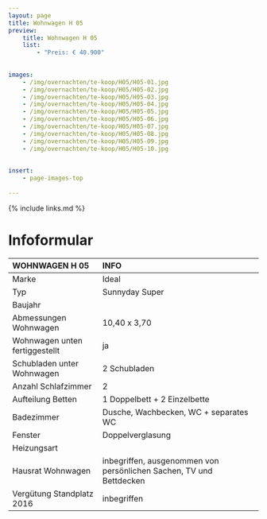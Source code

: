```yaml
---
layout: page
title: Wohnwagen H 05
preview: 
    title: Wohnwagen H 05
    list:
        - "Preis: € 40.900"
        
        
images:
    - /img/overnachten/te-koop/H05/H05-01.jpg
    - /img/overnachten/te-koop/H05/H05-02.jpg
    - /img/overnachten/te-koop/H05/H05-03.jpg
    - /img/overnachten/te-koop/H05/H05-04.jpg
    - /img/overnachten/te-koop/H05/H05-05.jpg
    - /img/overnachten/te-koop/H05/H05-06.jpg
    - /img/overnachten/te-koop/H05/H05-07.jpg
    - /img/overnachten/te-koop/H05/H05-08.jpg
    - /img/overnachten/te-koop/H05/H05-09.jpg
    - /img/overnachten/te-koop/H05/H05-10.jpg
    
    
insert:
    - page-images-top
    
---
```


{% include links.md %}



# Infoformular

WOHNWAGEN H 05               | INFO        | 
:---------------------------|:------------|
Marke                       |Ideal                
Typ                        |Sunnyday Super              
Baujahr                    |    
Abmessungen Wohnwagen      |10,40 x 3,70
Wohnwagen unten fertiggestellt  |ja       
Schubladen unter Wohnwagen          |2 Schubladen    
Anzahl Schlafzimmer         |2
Aufteilung Betten              |1 Doppelbett + 2 Einzelbette
Badezimmer                  |Dusche, Wachbecken, WC + separates WC
Fenster                       |Doppelverglasung
Heizungsart            |
Hausrat Wohnwagen             |inbegriffen, ausgenommen von persönlichen Sachen, TV und Bettdecken
Vergütung Standplatz 2016  |inbegriffen
